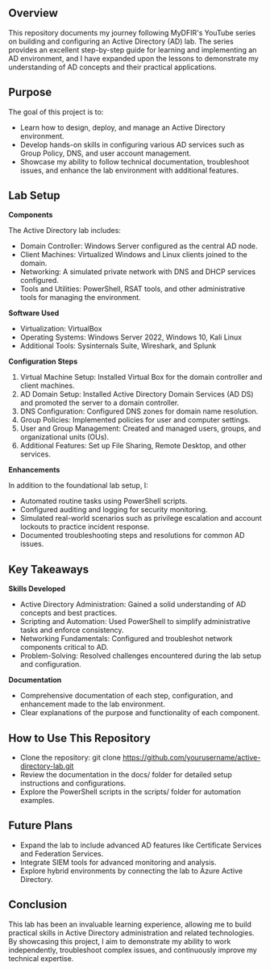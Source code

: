 ## Overview

This repository documents my journey following MyDFIR's YouTube series on building and configuring an Active Directory (AD) lab. The series provides an excellent step-by-step guide for learning and implementing an AD environment, and I have expanded upon the lessons to demonstrate my understanding of AD concepts and their practical applications.

## Purpose

The goal of this project is to:
- Learn how to design, deploy, and manage an Active Directory environment.
- Develop hands-on skills in configuring various AD services such as Group Policy, DNS, and user account management.
- Showcase my ability to follow technical documentation, troubleshoot issues, and enhance the lab environment with additional features.

## Lab Setup

**Components**

The Active Directory lab includes:
- Domain Controller: Windows Server configured as the central AD node.
- Client Machines: Virtualized Windows and Linux clients joined to the domain.
- Networking: A simulated private network with DNS and DHCP services configured.
- Tools and Utilities: PowerShell, RSAT tools, and other administrative tools for managing the environment.

**Software Used**
- Virtualization: VirtualBox 
- Operating Systems: Windows Server 2022, Windows 10, Kali Linux
- Additional Tools: Sysinternals Suite, Wireshark, and Splunk


**Configuration Steps**
1. Virtual Machine Setup: Installed Virtual Box for the domain controller and client machines.
2. AD Domain Setup: Installed Active Directory Domain Services (AD DS) and promoted the server to a domain controller.
3. DNS Configuration: Configured DNS zones for domain name resolution.
4. Group Policies: Implemented policies for user and computer settings.
5. User and Group Management: Created and managed users, groups, and organizational units (OUs).
6. Additional Features: Set up File Sharing, Remote Desktop, and other services. 

**Enhancements**

In addition to the foundational lab setup, I:
- Automated routine tasks using PowerShell scripts.
- Configured auditing and logging for security monitoring.
- Simulated real-world scenarios such as privilege escalation and account lockouts to practice incident response.
- Documented troubleshooting steps and resolutions for common AD issues.

## Key Takeaways

**Skills Developed**
- Active Directory Administration: Gained a solid understanding of AD concepts and best practices.
- Scripting and Automation: Used PowerShell to simplify administrative tasks and enforce consistency.
- Networking Fundamentals: Configured and troubleshot network components critical to AD.
- Problem-Solving: Resolved challenges encountered during the lab setup and configuration.

**Documentation**
- Comprehensive documentation of each step, configuration, and enhancement made to the lab environment.
- Clear explanations of the purpose and functionality of each component.

## How to Use This Repository
- Clone the repository: git clone https://github.com/yourusername/active-directory-lab.git
- Review the documentation in the docs/ folder for detailed setup instructions and configurations.
- Explore the PowerShell scripts in the scripts/ folder for automation examples.

## Future Plans

- Expand the lab to include advanced AD features like Certificate Services and Federation Services.
- Integrate SIEM tools for advanced monitoring and analysis.
- Explore hybrid environments by connecting the lab to Azure Active Directory.

## Conclusion

This lab has been an invaluable learning experience, allowing me to build practical skills in Active Directory administration and related technologies. By showcasing this project, I aim to demonstrate my ability to work independently, troubleshoot complex issues, and continuously improve my technical expertise.


